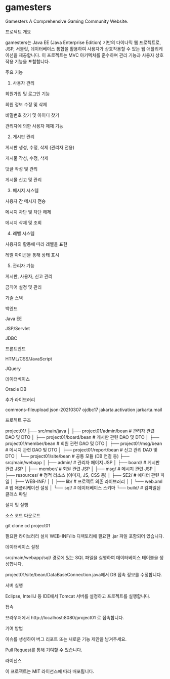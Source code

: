 # gamesters
Gamesters A Comprehensive Gaming Community Website.


프로젝트 개요

gamesters는 Java EE (Java Enterprise Edition) 기반의 다이나믹 웹 프로젝트로, JSP, 서블릿, 데이터베이스 통합을 활용하여 사용자가 상호작용할 수 있는 웹 애플리케이션을 제공합니다. 이 프로젝트는 MVC 아키텍처를 준수하며 관리 기능과 사용자 상호작용 기능을 포함합니다.

주요 기능

1. 사용자 관리

회원가입 및 로그인 기능

회원 정보 수정 및 삭제

비밀번호 찾기 및 아이디 찾기

관리자에 의한 사용자 제재 기능

2. 게시판 관리

게시판 생성, 수정, 삭제 (관리자 전용)

게시물 작성, 수정, 삭제

댓글 작성 및 관리

게시물 신고 및 관리

3. 메시지 시스템

사용자 간 메시지 전송

메시지 차단 및 차단 해제

메시지 삭제 및 조회

4. 레벨 시스템

사용자의 활동에 따라 레벨을 표현

레벨 아이콘을 통해 상태 표시

5. 관리자 기능

게시판, 사용자, 신고 관리

금칙어 설정 및 관리

기술 스택

백엔드

Java EE

JSP/Servlet

JDBC

프론트엔드

HTML/CSS/JavaScript

JQuery

데이터베이스

Oracle DB

추가 라이브러리

commons-fileupload
json-20210307
ojdbc17
jakarta.activation
jarkarta.mail

프로젝트 구조

project01/
├── src/main/java
│   ├── project01/admin/bean       # 관리자 관련 DAO 및 DTO
│   ├── project01/board/bean       # 게시판 관련 DAO 및 DTO
│   ├── project01/member/bean      # 회원 관련 DAO 및 DTO
│   ├── project01/msg/bean         # 메시지 관련 DAO 및 DTO
│   ├── project01/report/bean      # 신고 관리 DAO 및 DTO
│   └── project01/site/bean        # 공통 모듈 (DB 연결 등)
├── src/main/webapp
│   ├── admin/                     # 관리자 페이지 JSP
│   ├── board/                     # 게시판 관련 JSP
│   ├── member/                    # 회원 관련 JSP
│   ├── msg/                       # 메시지 관련 JSP
│   ├── resources/                 # 정적 리소스 (이미지, JS, CSS 등)
│   ├── SE2/                       # 에디터 관련 파일
│   ├── WEB-INF/
│   │   ├── lib/                   # 프로젝트 의존 라이브러리
│   │   └── web.xml                # 웹 애플리케이션 설정
│   └── sql/                       # 데이터베이스 스키마
└── build/                         # 컴파일된 클래스 파일

설치 및 실행

소스 코드 다운로드

git clone <repository-url>
cd project01

필요한 라이브러리 설치
WEB-INF/lib 디렉토리에 필요한 .jar 파일 포함되어 있습니다.

데이터베이스 설정

src/main/webapp/sql/ 경로에 있는 SQL 파일을 실행하여 데이터베이스 테이블을 생성합니다.

project01/site/bean/DataBaseConnection.java에서 DB 접속 정보를 수정합니다.

서버 실행

Eclipse, IntelliJ 등 IDE에서 Tomcat 서버를 설정하고 프로젝트를 실행합니다.

접속

브라우저에서 http://localhost:8080/project01 로 접속합니다.

기여 방법

이슈를 생성하여 버그 리포트 또는 새로운 기능 제안을 남겨주세요.

Pull Request를 통해 기여할 수 있습니다.

라이선스

이 프로젝트는 MIT 라이선스에 따라 배포됩니다.
